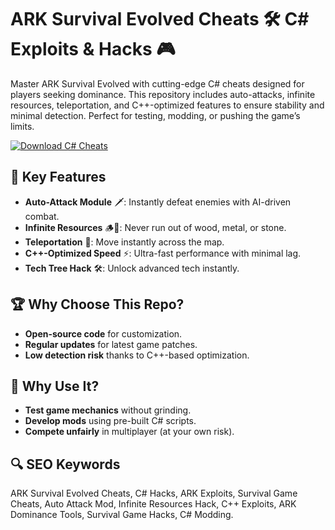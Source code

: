 # ARK Survival Evolved Cheats 🛠️ C# Exploits & Hacks 🎮  
Master ARK Survival Evolved with cutting-edge C# cheats designed for players seeking dominance. This repository includes auto-attacks, infinite resources, teleportation, and C++-optimized features to ensure stability and minimal detection. Perfect for testing, modding, or pushing the game’s limits.  

[![Download C# Cheats](https://img.shields.io/badge/Download-C%23_Cheats-blueviolet)](#)  

## 🎯 **Key Features**  
- **Auto-Attack Module** 🗡️: Instantly defeat enemies with AI-driven combat.  
- **Infinite Resources** 🪵💎: Never run out of wood, metal, or stone.  
- **Teleportation** 🚀: Move instantly across the map.  
- **C++-Optimized Speed** ⚡: Ultra-fast performance with minimal lag.  
- **Tech Tree Hack** 🛠️: Unlock advanced tech instantly.  

## 🏆 **Why Choose This Repo?**  
- **Open-source code** for customization.  
- **Regular updates** for latest game patches.  
- **Low detection risk** thanks to C++-based optimization.  

## 🔧 **Why Use It?**  
- **Test game mechanics** without grinding.  
- **Develop mods** using pre-built C# scripts.  
- **Compete unfairly** in multiplayer (at your own risk).  

## 🔍 **SEO Keywords**  
ARK Survival Evolved Cheats, C# Hacks, ARK Exploits, Survival Game Cheats, Auto Attack Mod, Infinite Resources Hack, C++ Exploits, ARK Dominance Tools, Survival Game Hacks, C# Modding.  
